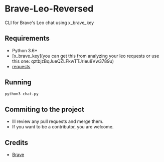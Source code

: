# Brave-Leo-Reversed
 CLI for Brave's Leo chat using x_brave_key

## Requirements
- Python 3.6+
- [x_brave_key](you can get this from analyzing your leo requests or use this one: qztbjzBqJueQZLFkwTTJrieu8Vw3789u)
- [requests](https://pypi.org/project/requests/)

## Running

```bash
python3 chat.py
```

## Commiting to the project
- Ill review any pull requests and merge them.
- If you want to be a contributor, you are welcome.

## Credits
- [Brave](https://brave.com/)
